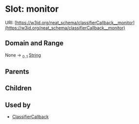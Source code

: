 
# Slot: monitor




URI: [https://w3id.org/neat_schema/classifierCallback__monitor](https://w3id.org/neat_schema/classifierCallback__monitor)


## Domain and Range

None &#8594;  <sub>0..1</sub> [String](types/String.md)

## Parents


## Children


## Used by

 * [ClassifierCallback](ClassifierCallback.md)
